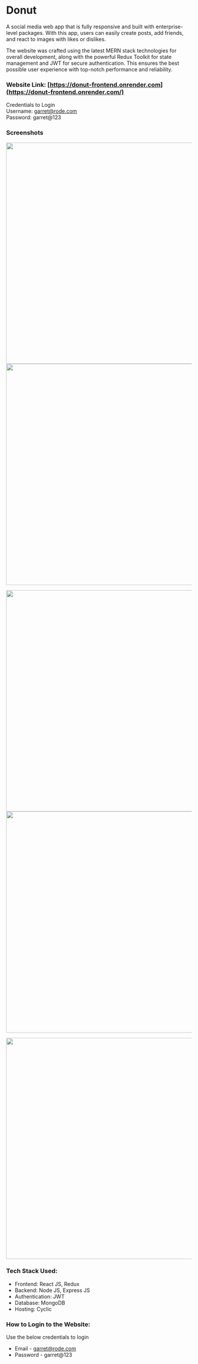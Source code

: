 # Donut

A social media web app that is fully responsive and built with enterprise-level packages. With this app, users can easily create posts, add friends, and react to images with likes or dislikes.

The website was crafted using the latest MERN stack technologies for overall development, along with the powerful Redux Toolkit for state management and JWT for secure authentication. This ensures the best possible user experience with top-notch performance and reliability.

### Website Link: [https://donut-frontend.onrender.com](https://donut-frontend.onrender.com/)</br>
Credentials to Login</br>
Username: garret@rode.com</br>
Password: garret@123

### Screenshots
<p align="center">
  <img src="https://github.com/user-attachments/assets/f35d7db8-4ab8-4d05-a877-3eb1b7a8025d" width="600"/>
  <img src="https://github.com/user-attachments/assets/ed5cce76-3b75-45b4-a218-7c8e7b229a8f" width="600"/>
</p>
<p align="center">
  <img src="https://github.com/user-attachments/assets/5b1bcc4e-aa8a-46b7-832c-c243580da827" width="600"/>
  <img src="
![image](https://github.com/user-attachments/assets/31d79ee5-8ba6-402f-84a0-98c1f99dac44" width="600"/>
</p>
<p align="center">
  <img src="https://github.com/user-attachments/assets/1322d7d6-f00c-4137-9ab2-8b0372bd7f40" width="600"/>
</p>


### Tech Stack Used: 
- Frontend: React JS, Redux
- Backend: Node JS, Express JS
- Authentication: JWT
- Database: MongoDB
- Hosting: Cyclic

### How to Login to the Website:
Use the below credentials to login
- Email - garret@rode.com
- Password - garret@123
